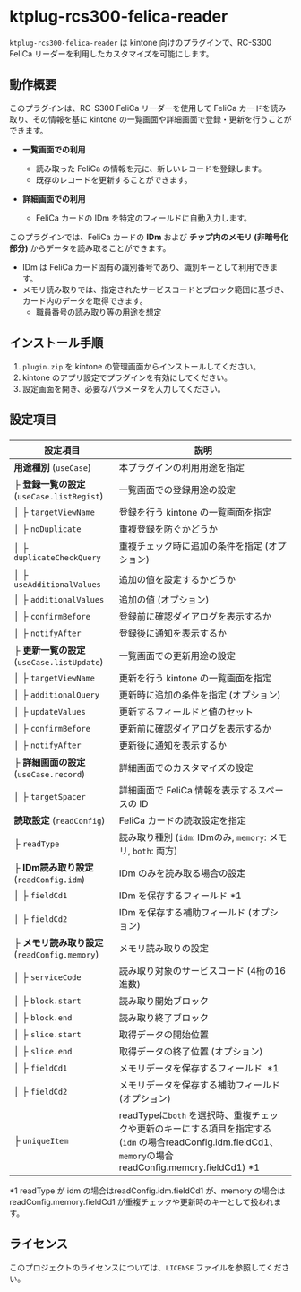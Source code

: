 # ktplug-rcs300-felica-reader

`ktplug-rcs300-felica-reader` は kintone 向けのプラグインで、RC-S300 FeliCa リーダーを利用したカスタマイズを可能にします。

## 動作概要

このプラグインは、RC-S300 FeliCa リーダーを使用して FeliCa カードを読み取り、その情報を基に kintone の一覧画面や詳細画面で登録・更新を行うことができます。

- **一覧画面での利用**

  - 読み取った FeliCa の情報を元に、新しいレコードを登録します。
  - 既存のレコードを更新することができます。

- **詳細画面での利用**

  - FeliCa カードの IDm を特定のフィールドに自動入力します。

このプラグインでは、FeliCa カードの **IDm** および **チップ内のメモリ (非暗号化部分)** からデータを読み取ることができます。

- IDm は FeliCa カード固有の識別番号であり、識別キーとして利用できます。
- メモリ読み取りでは、指定されたサービスコードとブロック範囲に基づき、カード内のデータを取得できます。
  - 職員番号の読み取り等の用途を想定

## インストール手順

1. `plugin.zip` を kintone の管理画面からインストールしてください。
2. kintone のアプリ設定でプラグインを有効にしてください。
3. 設定画面を開き、必要なパラメータを入力してください。

## 設定項目

###

| 設定項目                                  | 説明                                                                                                                       |
| ------------------------------------- | ------------------------------------------------------------------------------------------------------------------------ |
| **用途種別** (`useCase`)                  | 本プラグインの利用用途を指定                                                                                                           |
| ├ **登録一覧の設定** (`useCase.listRegist`)  | 一覧画面での登録用途の設定                                                                                                            |
| │ ├ `targetViewName`                  | 登録を行う kintone の一覧画面を指定                                                                                                   |
| │ ├ `noDuplicate`                     | 重複登録を防ぐかどうか                                                                                                              |
| │ ├ `duplicateCheckQuery`             | 重複チェック時に追加の条件を指定 (オプション)                                                                                                 |
| │ ├ `useAdditionalValues`             | 追加の値を設定するかどうか                                                                                                            |
| │ ├ `additionalValues`                | 追加の値 (オプション)                                                                                                             |
| │ ├ `confirmBefore`                   | 登録前に確認ダイアログを表示するか                                                                                                        |
| │ ├ `notifyAfter`                     | 登録後に通知を表示するか                                                                                                             |
| ├ **更新一覧の設定** (`useCase.listUpdate`)  | 一覧画面での更新用途の設定                                                                                                            |
| │ ├ `targetViewName`                  | 更新を行う kintone の一覧画面を指定                                                                                                   |
| │ ├ `additionalQuery`                 | 更新時に追加の条件を指定 (オプション)                                                                                                     |
| │ ├ `updateValues`                    | 更新するフィールドと値のセット                                                                                                          |
| │ ├ `confirmBefore`                   | 更新前に確認ダイアログを表示するか                                                                                                        |
| │ ├ `notifyAfter`                     | 更新後に通知を表示するか                                                                                                             |
| ├ **詳細画面の設定** (`useCase.record`)      | 詳細画面でのカスタマイズの設定                                                                                                          |
| │ ├ `targetSpacer`                    | 詳細画面で FeliCa 情報を表示するスペースの ID                                                                                             |
| **読取設定** (`readConfig`)               | FeliCa カードの読取設定を指定                                                                                                       |
| ├ `readType`                          | 読み取り種別 (`idm`: IDmのみ, `memory`: メモリ, `both`: 両方)                                                                         |
| ├ **IDm読み取り設定** (`readConfig.idm`)    | IDm のみを読み取る場合の設定                                                                                                         |
| │ ├ `fieldCd1`                        | IDm を保存するフィールド \*1                                                                                                       |
| │ ├ `fieldCd2`                        | IDm を保存する補助フィールド (オプション)                                                                                                 |
| ├ **メモリ読み取り設定** (`readConfig.memory`) | メモリ読み取りの設定                                                                                                               |
| │ ├ `serviceCode`                     | 読み取り対象のサービスコード (4桁の16進数)                                                                                                 |
| │ ├ `block.start`                     | 読み取り開始ブロック                                                                                                               |
| │ ├ `block.end`                       | 読み取り終了ブロック                                                                                                               |
| │ ├ `slice.start`                     | 取得データの開始位置                                                                                                               |
| │ ├ `slice.end`                       | 取得データの終了位置 (オプション)                                                                                                       |
| │ ├ `fieldCd1`                        | メモリデータを保存するフィールド  \*1                                                                                                    |
| │ ├ `fieldCd2`                        | メモリデータを保存する補助フィールド (オプション)                                                                                               |
| ├ `uniqueItem`                        | readTypeに`both` を選択時、重複チェックや更新のキーにする項目を指定する (`idm` の場合readConfig.idm.fieldCd1、`memory`の場合readConfig.memory.fieldCd1) \*1 |

\*1 readType が idm の場合はreadConfig.idm.fieldCd1 が、memory の場合は readConfig.memory.fieldCd1 が重複チェックや更新時のキーとして扱われます。

## ライセンス

このプロジェクトのライセンスについては、`LICENSE` ファイルを参照してください。


